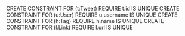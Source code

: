 CREATE CONSTRAINT FOR (t:Tweet) REQUIRE t.id IS UNIQUE
CREATE CONSTRAINT FOR (u:User) REQUIRE u.username IS UNIQUE
CREATE CONSTRAINT FOR (h:Tag) REQUIRE h.name IS UNIQUE
CREATE CONSTRAINT FOR (l:Link) REQUIRE l.url IS UNIQUE
